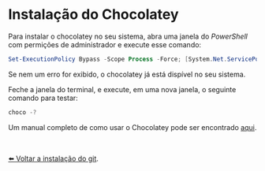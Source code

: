 # Instalação do Chocolatey

Para instalar o chocolatey no seu sistema, abra uma janela do _PowerShell_ com permições de administrador e execute esse comando:

```powershell
Set-ExecutionPolicy Bypass -Scope Process -Force; [System.Net.ServicePointManager]::SecurityProtocol = [System.Net.ServicePointManager]::SecurityProtocol -bor 3072; iex ((New-Object System.Net.WebClient).DownloadString('https://chocolatey.org/install.ps1'))
```

Se nem um erro for exibido, o chocolatey já está dispível no seu sistema.

Feche a janela do terminal, e execute, em uma nova janela, o seguinte comando para testar:

```powershell
choco -?
```

Um manual completo de como usar o Chocolatey pode ser encontrado [aqui](https://chocolatey.org/docs/getting-started).

<br/>

[⬅️ Voltar a instalação do git](./INSTALL_GIT.md).
